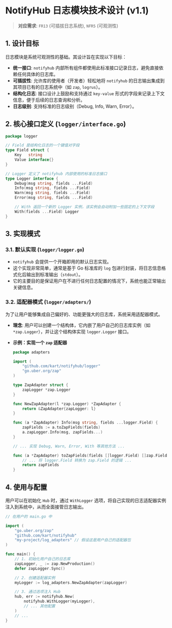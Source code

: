 # NotifyHub 日志模块技术设计 (v1.1)

> **对应需求**: `FR13` (可插拔日志系统), `NFR5` (可观测性)

## 1. 设计目标

日志模块是系统可观测性的基础。其设计旨在实现以下目标：

*   **统一接口**: `notifyhub` 内部所有组件都使用此标准接口记录日志，避免直接依赖任何具体的日志库。
*   **可插拔性**: 允许库的使用者（开发者）轻松地将 `notifyhub` 的日志输出集成到其项目已有的日志系统中（如 `zap`, `logrus`）。
*   **结构化日志**: 接口设计上鼓励和支持通过 `key-value` 形式的字段来记录上下文信息，便于后续的日志查询和分析。
*   **日志级别**: 支持标准的日志级别（Debug, Info, Warn, Error）。

## 2. 核心接口定义 (`logger/interface.go`)

```go
package logger

// Field 是结构化日志的一个键值对字段
type Field struct {
    Key   string
    Value interface{}
}

// Logger 定义了 notifyhub 内部使用的标准日志接口
type Logger interface {
    Debug(msg string, fields ...Field)
    Info(msg string, fields ...Field)
    Warn(msg string, fields ...Field)
    Error(msg string, fields ...Field)

    // With 返回一个新的 Logger 实例，该实例会自动附加一些固定的上下文字段
    With(fields ...Field) Logger
}
```

## 3. 实现模式

### 3.1. 默认实现 (`logger/logger.go`)

*   `notifyhub` 会提供一个开箱即用的默认日志实现。
*   这个实现非常简单，通常是基于 Go 标准库的 `log` 包进行封装，将日志信息格式化后输出到标准输出（`stdout`）。
*   它的主要目的是保证用户在不进行任何日志配置的情况下，系统也能正常输出关键信息。

### 3.2. 适配器模式 (`logger/adapters/`)

为了让用户能够集成自己偏好的、功能更强大的日志库，系统采用适配器模式。

*   **理念**: 用户可以创建一个结构体，它内嵌了用户自己的日志库实例（如 `*zap.Logger`），并让这个结构体实现 `logger.Logger` 接口。
*   **示例：实现一个 `zap` 适配器**

    ```go
    package adapters

    import (
        "github.com/kart/notifyhub/logger"
        "go.uber.org/zap"
    )

    type ZapAdapter struct {
        zapLogger *zap.Logger
    }

    func NewZapAdapter(l *zap.Logger) *ZapAdapter {
        return &ZapAdapter{zapLogger: l}
    }

    func (a *ZapAdapter) Info(msg string, fields ...logger.Field) {
        zapFields := a.toZapFields(fields)
        a.zapLogger.Info(msg, zapFields...)
    }

    // ... 实现 Debug, Warn, Error, With 等其他方法 ...

    func (a *ZapAdapter) toZapFields(fields []logger.Field) []zap.Field {
        // ... 将 logger.Field 转换为 zap.Field 的逻辑 ...
        return zapFields
    }
    ```

## 4. 使用与配置

用户可以在初始化 `Hub` 时，通过 `WithLogger` 选项，将自己实现的日志适配器实例注入到系统中，从而全面接管日志输出。

```go
// 在用户的 main.go 中

import (
    "go.uber.org/zap"
    "github.com/kart/notifyhub"
    "my-project/log_adapters" // 假设这是用户自己的适配器包
)

func main() {
    // 1. 初始化用户自己的日志库
    zapLogger, _ := zap.NewProduction()
    defer zapLogger.Sync()

    // 2. 创建适配器实例
    myLogger := log_adapters.NewZapAdapter(zapLogger)

    // 3. 通过选项注入 Hub
    hub, err := notifyhub.New(
        notifyhub.WithLogger(myLogger),
        // ... 其他配置
    )
    // ...
}
```
